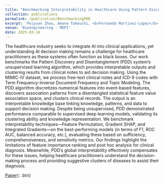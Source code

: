 ```yaml
---
title: "Benchmarking Interpretability in Healthcare Using Pattern Discovery and Disentanglement"
collection: publications
permalink: /publication/BenchmarkingPDD
excerpt: 'Peiyuan Zhou, Amane Takeuchi, <b>Fernando Martinez-Lopez</b>, Malikeh Ehghaghi, Andrew K. C. Wong, En-Shiun Annie Lee, "Benchmarking Interpretability in Healthcare using Pattern Discovery and Disentanglement"'
venue: 'Bioengineering - MDPI'
date: 2025-03-18
---
```

The healthcare industry seeks to integrate AI into clinical applications, yet understanding AI decision making remains a challenge for healthcare practitioners as these systems often function as black boxes. Our work benchmarks the Pattern Discovery and Disentanglement (PDD) system’s unsupervised learning algorithm, which provides interpretable outputs and clustering results from clinical notes to aid decision making. Using the MIMIC-IV dataset, we process free-text clinical notes and ICD-9 codes with Term Frequency-Inverse Document Frequency and Topic Modeling. The PDD algorithm discretizes numerical features into event-based features, discovers association patterns from a disentangled statistical feature value association space, and clusters clinical records. The output is an interpretable knowledge base linking knowledge, patterns, and data to support decision making. Despite being unsupervised, PDD demonstrated performance comparable to supervised deep learning models, validating its clustering ability and knowledge representation. We benchmark interpretability techniques—Feature Permutation, Gradient SHAP, and Integrated Gradients—on the best-performing models (in terms of F1, ROC AUC, balanced accuracy, etc.), evaluating these based on sufficiency, comprehensiveness, and sensitivity metrics. Our findings highlight the limitations of feature importance ranking and post hoc analysis for clinical diagnosis. Meanwhile, PDD’s global interpretability effectively compensates for these issues, helping healthcare practitioners understand the decision-making process and providing suggestive clusters of diseases to assist their diagnosis.

[Paper](https://www.mdpi.com/2306-5354/12/3/308){: .btn}